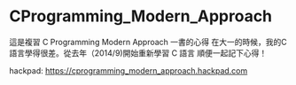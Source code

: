 # CProgramming_Modern_Approach

這是複習 C Programming Modern Approach 一書的心得
在大一的時候，我的C語言學得很差。從去年（2014/9)開始重新學習 C 語言
順便一起記下心得！

hackpad: https://cprogramming_modern_approach.hackpad.com
